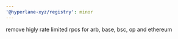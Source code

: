```yaml
---
'@hyperlane-xyz/registry': minor
---
```


remove higly rate limited rpcs for arb, base, bsc, op and ethereum
